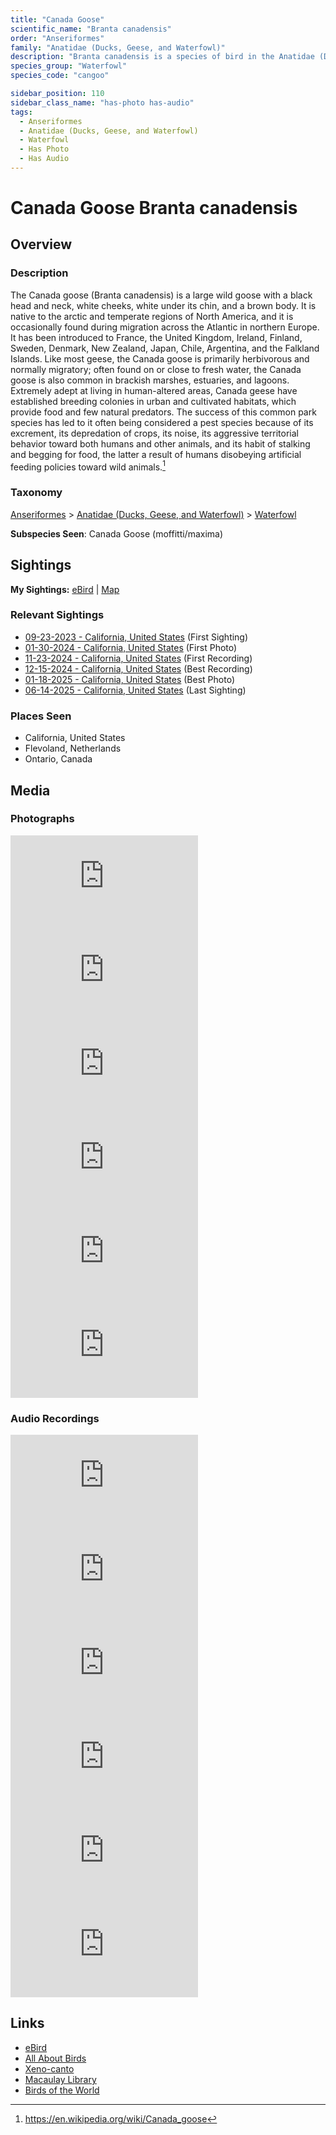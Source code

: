 ```yaml
---
title: "Canada Goose"
scientific_name: "Branta canadensis"
order: "Anseriformes"
family: "Anatidae (Ducks, Geese, and Waterfowl)"
description: "Branta canadensis is a species of bird in the Anatidae (Ducks, Geese, and Waterfowl) family. It has been observed 59 times. It has been photographed. It has been recorded."
species_group: "Waterfowl"
species_code: "cangoo"

sidebar_position: 110
sidebar_class_name: "has-photo has-audio"
tags: 
  - Anseriformes
  - Anatidae (Ducks, Geese, and Waterfowl)
  - Waterfowl
  - Has Photo
  - Has Audio
---
```


# Canada Goose <span className='sci_name'>Branta canadensis</span>

## Overview

### Description
The Canada goose (Branta canadensis) is a large wild goose with a black head and neck, white cheeks, white under its chin, and a brown body. It is native to the arctic and temperate regions of North America, and it is occasionally found during migration across the Atlantic in northern Europe. It has been introduced to France, the United Kingdom, Ireland, Finland, Sweden, Denmark, New Zealand, Japan, Chile, Argentina, and the Falkland Islands. Like most geese, the Canada goose is primarily herbivorous and normally migratory; often found on or close to fresh water, the Canada goose is also common in brackish marshes, estuaries, and lagoons.
Extremely adept at living in human-altered areas, Canada geese have established breeding colonies in urban and cultivated habitats, which provide food and few natural predators. The success of this common park species has led to it often being considered a pest species because of its excrement, its depredation of crops, its noise, its aggressive territorial behavior toward both humans and other animals, and its habit of stalking and begging for food, the latter a result of humans disobeying artificial feeding policies toward wild animals.[^1]

[^1]: https://en.wikipedia.org/wiki/Canada_goose

### Taxonomy
[Anseriformes](/tags/anseriformes) > [Anatidae (Ducks, Geese, and Waterfowl)](/tags/anatidae-ducks-geese-and-waterfowl) > [Waterfowl](/tags/waterfowl)

**Subspecies Seen**: Canada Goose (moffitti/maxima)


## Sightings

**My Sightings:** [eBird](https://ebird.org/lifelist?r=world&time=life&spp=cangoo) | [Map](/map?species_code=cangoo)

### Relevant Sightings

* [09-23-2023 - California, United States](https://ebird.org/checklist/S150584251) (First Sighting)
* [01-30-2024 - California, United States](https://ebird.org/checklist/S160232235) (First Photo)
* [11-23-2024 - California, United States](https://ebird.org/checklist/S203364471) (First Recording)
* [12-15-2024 - California, United States](https://ebird.org/checklist/S205522237) (Best Recording)
* [01-18-2025 - California, United States](https://ebird.org/checklist/S209827765) (Best Photo)
* [06-14-2025 - California, United States](https://ebird.org/checklist/S250753344) (Last Sighting)

### Places Seen

* California, United States
* Flevoland, Netherlands
* Ontario, Canada



## Media
### Photographs
<iframe className="photo_iframe horizontal" src="https://macaulaylibrary.org/asset/629341105/embed" frameBorder="0" allowFullScreen></iframe>
<iframe className="photo_iframe horizontal" src="https://macaulaylibrary.org/asset/628955631/embed" frameBorder="0" allowFullScreen></iframe>
<iframe className="photo_iframe horizontal" src="https://macaulaylibrary.org/asset/627928244/embed" frameBorder="0" allowFullScreen></iframe>
<iframe className="photo_iframe horizontal" src="https://macaulaylibrary.org/asset/629071929/embed" frameBorder="0" allowFullScreen></iframe>
<iframe className="photo_iframe horizontal" src="https://macaulaylibrary.org/asset/632226206/embed" frameBorder="0" allowFullScreen></iframe>
<iframe className="photo_iframe horizontal" src="https://macaulaylibrary.org/asset/637299607/embed" frameBorder="0" allowFullScreen></iframe>

### Audio Recordings
<iframe className="audio_iframe" src="https://macaulaylibrary.org/asset/626617689/embed" frameBorder="0" allowFullScreen></iframe>
<iframe className="audio_iframe" src="https://macaulaylibrary.org/asset/626617690/embed" frameBorder="0" allowFullScreen></iframe>
<iframe className="audio_iframe" src="https://macaulaylibrary.org/asset/626617929/embed" frameBorder="0" allowFullScreen></iframe>
<iframe className="audio_iframe" src="https://macaulaylibrary.org/asset/626915514/embed" frameBorder="0" allowFullScreen></iframe>
<iframe className="audio_iframe" src="https://macaulaylibrary.org/asset/626915515/embed" frameBorder="0" allowFullScreen></iframe>
<iframe className="audio_iframe" src="https://macaulaylibrary.org/asset/627593364/embed" frameBorder="0" allowFullScreen></iframe>

## Links
* [eBird](https://ebird.org/species/cangoo) 
* [All About Birds](https://www.allaboutbirds.org/guide/cangoo) 
* [Xeno-canto](https://www.xeno-canto.org/species/branta-canadensis) 
* [Macaulay Library](https://search.macaulaylibrary.org/catalog?taxonCode=cangoo&sort=rating_rank_desc)
* [Birds of the World](https://birdsoftheworld.org/bow/species/cangoo)
